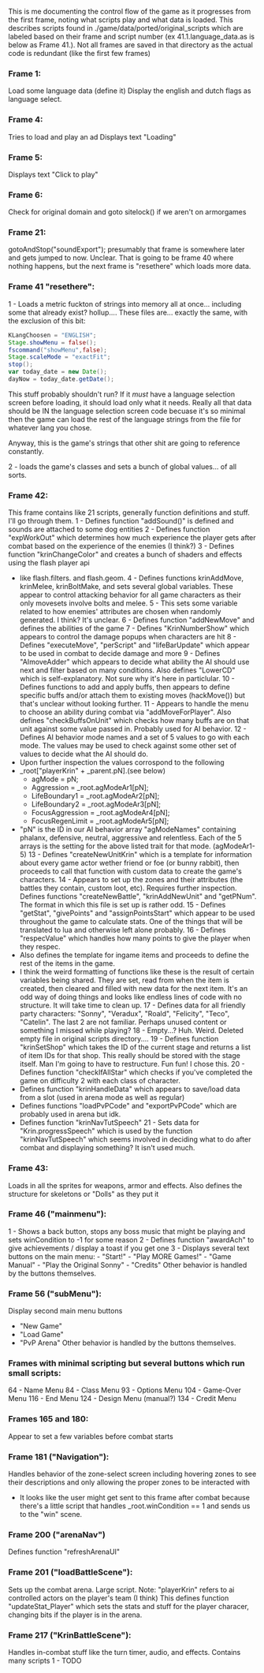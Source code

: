 This is me documenting the control flow of the game as it progresses from the first frame, noting what scripts play and what data is loaded.
This describes scripts found in ./game/data/ported/original_scripts which are labeled based on their frame and script number (ex 41.1.language_data.as is below as Frame 41.). Not all frames are saved in that directory as the actual code is redundant (like the first few frames)

### Frame 1:
Load some language data (define it)
Display the english and dutch flags as language select.

### Frame 4:
Tries to load and play an ad
Displays text "Loading"

### Frame 5:
Displays text "Click to play"

### Frame 6:
Check for original domain and goto sitelock() if we aren't on armorgames

### Frame 21:
gotoAndStop("soundExport");
presumably that frame is somewhere later and gets jumped to now. Unclear.
That is going to be frame 40 where nothing happens, but the next frame is "resethere" which loads more data.

### Frame 41 "resethere":
1 - Loads a metric fuckton of strings into memory all at once... including some that already exist? hollup....
These files are... exactly the same, with the exclusion of this bit:
```actionscript
KLangChoosen = "ENGLISH";
Stage.showMenu = false();
fscommand("showMenu",false);
Stage.scaleMode = "exactFit";
stop();
var today_date = new Date();
dayNow = today_date.getDate();
```
This stuff probably shouldn't run? If it _must_ have a language selection screen before loading, it should load only what it needs. Really all that data should be IN the language selection screen code becuase it's so minimal then the game can load the rest of the language strings from the file for whatever lang you chose.

Anyway, this is the game's strings that other shit are going to reference constantly.

2 - loads the game's classes and sets a bunch of global values... of all sorts.

### Frame 42:
This frame contains like 21 scripts, generally function definitions and stuff. I'll go through them.
1 - Defines function "addSound()" is defined and sounds are attached to some dog entities
2 - Defines function "expWorkOut" which determines how much experience the player gets after combat based on the experience of the enemies (I think?)
3 - Defines function "krinChangeColor" and creates a bunch of shaders and effects using the flash player api
  - like flash.filters. and flash.geom.
4 - Defines functions krinAddMove, krinMelee, krinBoltMake, and sets several global variables. These appear to control attacking behavior for all game characters as their only movesets involve bolts and melee.
5 - This sets some variable related to how enemies' attributes are chosen when randomly generated. I think? It's unclear.
6 - Defines function "addNewMove" and defines the abilities of the game
7 - Defines "KrinNumberShow" which appears to control the damage popups when characters are hit
8 - Defines "executeMove", "perScript" and "lifeBarUpdate" which appear to be used in combat to decide damage and more
9 - Defines "AImoveAdder" which appears to decide what ability the AI should use next and filter based on many conditions. Also defines "LowerCD" which is self-explanatory. Not sure why it's here in particlular.
10 - Defines functions to add and apply buffs, then appears to define specific buffs and/or attach them to existing moves (hackMove()) but that's unclear without looking further.
11 - Appears to handle the menu to choose an ability during combat via "addMoveForPlayer". Also defines "checkBuffsOnUnit" which checks how many buffs are on that unit against some value passed in. Probably used for AI behavior.
12 - Defines AI behavior mode names and a set of 5 values to go with each mode. The values may be used to check against some other set of values to decide what the AI should do.
   - Upon further inspection the values corrospond to the following
   - _root["playerKrin" + _parent.pN].(see below)
     - agMode = pN;
     - Aggression = _root.agModeAr1[pN];
     - LifeBoundary1 = _root.agModeAr2[pN];
     - LifeBoundary2 = _root.agModeAr3[pN];
     - FocusAggression = _root.agModeAr4[pN];
     - FocusRegenLimit = _root.agModeAr5[pN];
   - "pN" is the ID in our AI behavior array "agModeNames" containing phalanx, defensive, neutral, aggressive and relentless. Each of the 5 arrays is the setting for the above listed trait for that mode. (agModeAr1-5)
13 - Defines "createNewUnitKrin" which is a template for information about every game actor wether friend or foe (or bunny rabbit), then proceeds to call that function with custom data to create the game's characters.
14 - Appears to set up the zones and their attributes (the battles they contain, custom loot, etc). Requires further inspection. Defines functions "createNewBattle", "krinAddNewUnit" and "getPNum". The format in which this file is set up is rather odd.
15 - Defines "getStat", "givePoints" and "assignPointsStart" which appear to be used throughout the game to calculate stats. One of the things that will be translated to lua and otherwise left alone probably.
16 - Defines "respecValue" which handles how many points to give the player when they respec.
   - Also defines the template for ingame items and proceeds to define the rest of the items in the game.
   - I think the weird formatting of functions like these is the result of certain variables being shared. They are set, read from when the item is created, then cleared and filled with new data for the next item. It's an odd way of doing things and looks like endless lines of code with no structure. It will take time to clean up.
17 - Defines data for all friendly party characters: "Sonny", "Veradux", "Roald", "Felicity", "Teco", "Catelin". The last 2 are not familiar. Perhaps unused content or something I missed while playing?
18 - Empty...? Huh. Weird. Deleted empty file in original scripts directory....
19 - Defines function "krinSetShop" which takes the ID of the current stage and returns a list of item IDs for that shop. This really should be stored with the stage itself. Man I'm going to have to restructure. Fun fun! I chose this.
20 - Defines function "checkIfAllStar" which checks if you've completed the game on difficulty 2 with each class of character.
   - Defines function "krinHandleData" which appears to save/load data from a slot (used in arena mode as well as regular)
   - Defines functions "loadPvPCode" and "exportPvPCode" which are probably used in arena but idk.
   - Defines function "krinNavTutSpeech"
21 - Sets data for "Krin.progressSpeech" which is used by the function "krinNavTutSpeech" which seems involved in deciding what to do after combat and displaying something? It isn't used much.

### Frame 43:
Loads in all the sprites for weapons, armor and effects. Also defines the structure for skeletons or "Dolls" as they put it

### Frame 46 ("mainmenu"):
1 - Shows a back button, stops any boss music that might be playing and sets winCondition to -1 for some reason
2 - Defines function "awardAch" to give achievements / display a toast if you get one
3 - Displays several text buttons on the main menu:
    - "Start!"
    - "Play MORE Games!"
    - "Game Manual"
    - "Play the Original Sonny"
    - "Credits"
Other behavior is handled by the buttons themselves.

### Frame 56 ("subMenu"):
Display second main menu buttons
 - "New Game"
 - "Load Game"
 - "PvP Arena"
Other behavior is handled by the buttons themselves.

### Frames with minimal scripting but several buttons which run small scripts:
64 - Name Menu
84 - Class Menu
93 - Options Menu
104 - Game-Over Menu
116 - End Menu
124 - Design Menu (manual?)
134 - Credit Menu

### Frames 165 and 180:
Appear to set a few variables before combat starts

### Frame 181 ("Navigation"):
Handles behavior of the zone-select screen including hovering zones to see their descriptions and only allowing the proper zones to be interacted with
  - It looks like the user might get sent to this frame after combat because there's a little script that handles _root.winCondition == 1 and sends us to the "win" scene.

### Frame 200 ("arenaNav")
Defines function "refreshArenaUI"

### Frame 201 ("loadBattleScene"):
Sets up the combat arena. Large script.
Note: "playerKrin" refers to ai controlled actors on the player's team (I think)
This defines function "updateStat_Player" which sets the stats and stuff for the player characer, changing bits if the player is in the arena.

### Frame 217 ("KrinBattleScene"):
Handles in-combat stuff like the turn timer, audio, and effects. Contains many scripts
1 - TODO